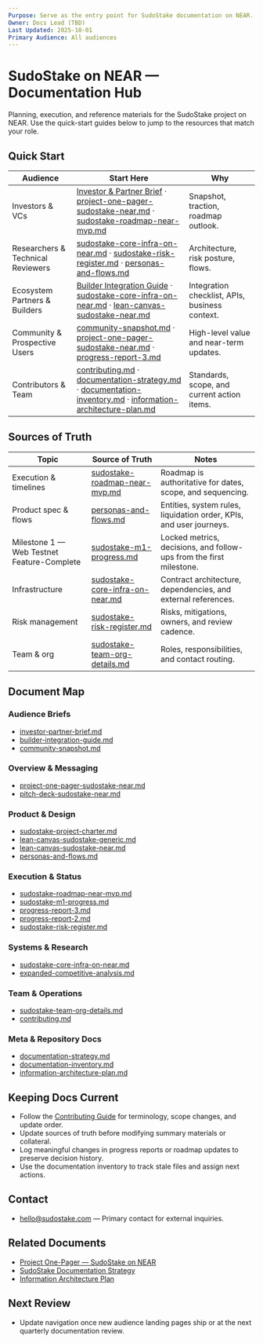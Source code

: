 ```yaml
---
Purpose: Serve as the entry point for SudoStake documentation on NEAR.
Owner: Docs Lead (TBD)
Last Updated: 2025-10-01
Primary Audience: All audiences
---
```


# SudoStake on NEAR — Documentation Hub

Planning, execution, and reference materials for the SudoStake project on NEAR. Use the quick-start guides below to jump to the resources that match your role.

## Quick Start

| Audience | Start Here | Why |
| --- | --- | --- |
| Investors & VCs | [Investor & Partner Brief](./investor-partner-brief.md) · [project-one-pager-sudostake-near.md](./project-one-pager-sudostake-near.md) · [sudostake-roadmap-near-mvp.md](../execution/sudostake-roadmap-near-mvp.md) | Snapshot, traction, roadmap outlook. |
| Researchers & Technical Reviewers | [sudostake-core-infra-on-near.md](../systems/sudostake-core-infra-on-near.md) · [sudostake-risk-register.md](../execution/sudostake-risk-register.md) · [personas-and-flows.md](../product/personas-and-flows.md) | Architecture, risk posture, flows. |
| Ecosystem Partners & Builders | [Builder Integration Guide](./builder-integration-guide.md) · [sudostake-core-infra-on-near.md](../systems/sudostake-core-infra-on-near.md) · [lean-canvas-sudostake-near.md](../product/lean-canvas-sudostake-near.md) | Integration checklist, APIs, business context. |
| Community & Prospective Users | [community-snapshot.md](./community-snapshot.md) · [project-one-pager-sudostake-near.md](./project-one-pager-sudostake-near.md) · [progress-report-3.md](../execution/progress-report-3.md) | High-level value and near-term updates. |
| Contributors & Team | [contributing.md](../team/contributing.md) · [documentation-strategy.md](../meta/documentation-strategy.md) · [documentation-inventory.md](../meta/documentation-inventory.md) · [information-architecture-plan.md](../meta/information-architecture-plan.md) | Standards, scope, and current action items. |

## Sources of Truth

| Topic | Source of Truth | Notes |
| --- | --- | --- |
| Execution & timelines | [sudostake-roadmap-near-mvp.md](../execution/sudostake-roadmap-near-mvp.md) | Roadmap is authoritative for dates, scope, and sequencing. |
| Product spec & flows | [personas-and-flows.md](../product/personas-and-flows.md) | Entities, system rules, liquidation order, KPIs, and user journeys. |
| Milestone 1 — Web Testnet Feature-Complete | [sudostake-m1-progress.md](../execution/sudostake-m1-progress.md) | Locked metrics, decisions, and follow-ups from the first milestone. |
| Infrastructure | [sudostake-core-infra-on-near.md](../systems/sudostake-core-infra-on-near.md) | Contract architecture, dependencies, and external references. |
| Risk management | [sudostake-risk-register.md](../execution/sudostake-risk-register.md) | Risks, mitigations, owners, and review cadence. |
| Team & org | [sudostake-team-org-details.md](../team/sudostake-team-org-details.md) | Roles, responsibilities, and contact routing. |

## Document Map

### Audience Briefs
- [investor-partner-brief.md](./investor-partner-brief.md)
- [builder-integration-guide.md](./builder-integration-guide.md)
- [community-snapshot.md](./community-snapshot.md)

### Overview & Messaging
- [project-one-pager-sudostake-near.md](./project-one-pager-sudostake-near.md)
- [pitch-deck-sudostake-near.md](./pitch-deck-sudostake-near.md)

### Product & Design
- [sudostake-project-charter.md](../product/sudostake-project-charter.md)
- [lean-canvas-sudostake-generic.md](../product/lean-canvas-sudostake-generic.md)
- [lean-canvas-sudostake-near.md](../product/lean-canvas-sudostake-near.md)
- [personas-and-flows.md](../product/personas-and-flows.md)

### Execution & Status
- [sudostake-roadmap-near-mvp.md](../execution/sudostake-roadmap-near-mvp.md)
- [sudostake-m1-progress.md](../execution/sudostake-m1-progress.md)
- [progress-report-3.md](../execution/progress-report-3.md)
- [progress-report-2.md](../execution/progress-report-2.md)
- [sudostake-risk-register.md](../execution/sudostake-risk-register.md)

### Systems & Research
- [sudostake-core-infra-on-near.md](../systems/sudostake-core-infra-on-near.md)
- [expanded-competitive-analysis.md](../research/expanded-competitive-analysis.md)

### Team & Operations
- [sudostake-team-org-details.md](../team/sudostake-team-org-details.md)
- [contributing.md](../team/contributing.md)

### Meta & Repository Docs
- [documentation-strategy.md](../meta/documentation-strategy.md)
- [documentation-inventory.md](../meta/documentation-inventory.md)
- [information-architecture-plan.md](../meta/information-architecture-plan.md)

## Keeping Docs Current
- Follow the [Contributing Guide](../team/contributing.md) for terminology, scope changes, and update order.
- Update sources of truth before modifying summary materials or collateral.
- Log meaningful changes in progress reports or roadmap updates to preserve decision history.
- Use the documentation inventory to track stale files and assign next actions.

## Contact
- [hello@sudostake.com](mailto:hello@sudostake.com) — Primary contact for external inquiries.

## Related Documents
- [Project One-Pager — SudoStake on NEAR](./project-one-pager-sudostake-near.md)
- [SudoStake Documentation Strategy](../meta/documentation-strategy.md)
- [Information Architecture Plan](../meta/information-architecture-plan.md)

## Next Review
- Update navigation once new audience landing pages ship or at the next quarterly documentation review.
